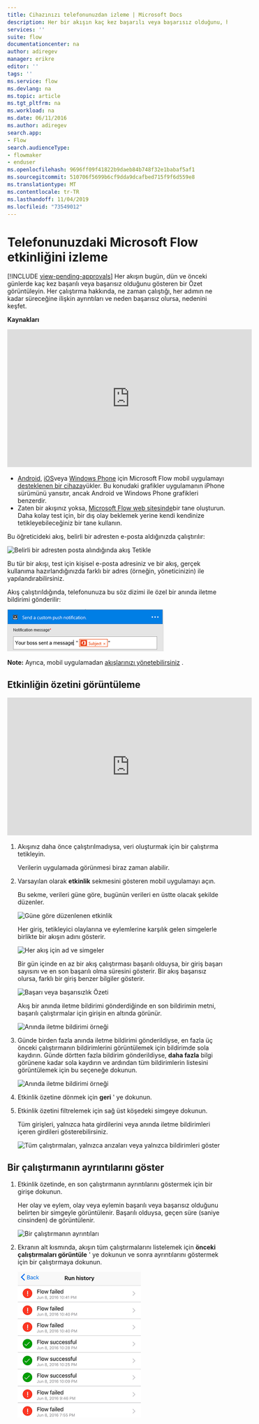 ```yaml
---
title: Cihazınızı telefonunuzdan izleme | Microsoft Docs
description: Her bir akışın kaç kez başarılı veya başarısız olduğunu, her bir çalıştırmanın ne kadar sürdüğünü ve ne kadar sürdüğünü görüntüleyin
services: ''
suite: flow
documentationcenter: na
author: adiregev
manager: erikre
editor: ''
tags: ''
ms.service: flow
ms.devlang: na
ms.topic: article
ms.tgt_pltfrm: na
ms.workload: na
ms.date: 06/11/2016
ms.author: adiregev
search.app:
- Flow
search.audienceType:
- flowmaker
- enduser
ms.openlocfilehash: 9696ff09f41822b9daeb84b748f32e1babaf5af1
ms.sourcegitcommit: 510706f5699b6cf9dda9dcafbed715f9f6d559e8
ms.translationtype: MT
ms.contentlocale: tr-TR
ms.lasthandoff: 11/04/2019
ms.locfileid: "73549012"
---
```

# <a name="monitor-activity-in-microsoft-flow-from-your-phone"></a>Telefonunuzdaki Microsoft Flow etkinliğini izleme
[!INCLUDE [view-pending-approvals](includes/cc-rebrand.md)]
Her akışın bugün, dün ve önceki günlerde kaç kez başarılı veya başarısız olduğunu gösteren bir Özet görüntüleyin. Her çalıştırma hakkında, ne zaman çalıştığı, her adımın ne kadar süreceğine ilişkin ayrıntıları ve neden başarısız olursa, nedenini keşfet.

**Kaynakları**

<iframe width="560" height="315" src="https://www.youtube.com/embed/vZuYZ64K3tI?list=PL8nfc9haGeb55I9wL9QnWyHp3ctU2_ThF" frameborder="0" allowfullscreen></iframe>

* [Android](https://aka.ms/flowmobiledocsandroid), [iOS](https://aka.ms/flowmobiledocsios)veya [Windows Phone](https://aka.ms/flowmobilewindows) için Microsoft Flow mobil uygulamayı [desteklenen bir cihaza](getting-started.md#use-the-mobile-app)yükler. Bu konudaki grafikler uygulamanın iPhone sürümünü yansıtır, ancak Android ve Windows Phone grafikleri benzerdir.
* Zaten bir akışınız yoksa, [Microsoft Flow web sitesinde](https://flow.microsoft.com/)bir tane oluşturun. Daha kolay test için, bir dış olay beklemek yerine kendi kendinize tetikleyebileceğiniz bir tane kullanın.

Bu öğreticideki akış, belirli bir adresten e-posta aldığınızda çalıştırılır:

![Belirli bir adresten posta alındığında akış Tetikle](./media/mobile-monitor-activity/create-trigger.png)

Bu tür bir akışı, test için kişisel e-posta adresiniz ve bir akış, gerçek kullanıma hazırlandığınızda farklı bir adres (örneğin, yöneticinizin) ile yapılandırabilirsiniz.

Akış çalıştırıldığında, telefonunuza bu söz dizimi ile özel bir anında iletme bildirimi gönderilir:

![Anında iletme bildirimi gönder](./media/mobile-monitor-activity/create-event.png)

**Note:** Ayrıca, mobil uygulamadan [akışlarınızı yönetebilirsiniz](mobile-manage-flows.md) .

## <a name="display-a-summary-of-activity"></a>Etkinliğin özetini görüntüleme
<iframe width="560" height="315" src="https://www.youtube.com/embed/nVCGJamOw6s?list=PL8nfc9haGeb55I9wL9QnWyHp3ctU2_ThF" frameborder="0" allowfullscreen></iframe>

1. Akışınız daha önce çalıştırılmadıysa, veri oluşturmak için bir çalıştırma tetikleyin.
   
    Verilerin uygulamada görünmesi biraz zaman alabilir.
2. Varsayılan olarak **etkinlik** sekmesini gösteren mobil uygulamayı açın.
   
    Bu sekme, verileri güne göre, bugünün verileri en üstte olacak şekilde düzenler.
   
    ![Güne göre düzenlenen etkinlik](./media/mobile-monitor-activity/activity-day2.png)
   
    Her giriş, tetikleyici olaylarına ve eylemlerine karşılık gelen simgelerle birlikte bir akışın adını gösterir.
   
    ![Her akış için ad ve simgeler](./media/mobile-monitor-activity/activity-flow-name.png)
   
    Bir gün içinde en az bir akış çalıştırması başarılı olduysa, bir giriş başarı sayısını ve en son başarılı olma süresini gösterir. Bir akış başarısız olursa, farklı bir giriş benzer bilgiler gösterir.
   
    ![Başarı veya başarısızlık Özeti](./media/mobile-monitor-activity/activity-summary.png)
   
    Akış bir anında iletme bildirimi gönderdiğinde en son bildirimin metni, başarılı çalıştırmalar için girişin en altında görünür.
   
    ![Anında iletme bildirimi örneği](./media/mobile-monitor-activity/activity-notification.png)
3. Günde birden fazla anında iletme bildirimi gönderildiyse, en fazla üç önceki çalıştırmanın bildirimlerini görüntülemek için bildirimde sola kaydırın. Günde dörtten fazla bildirim gönderildiyse, **daha fazla** bilgi görünene kadar sola kaydırın ve ardından tüm bildirimlerin listesini görüntülemek için bu seçeneğe dokunun.
   
    ![Anında iletme bildirimi örneği](./media/mobile-monitor-activity/activity-notification-list.png)
4. Etkinlik özetine dönmek için **geri** ' ye dokunun.
5. Etkinlik özetini filtrelemek için sağ üst köşedeki simgeye dokunun.
   
    Tüm girişleri, yalnızca hata girdilerini veya anında iletme bildirimleri içeren girdileri gösterebilirsiniz.
   
    ![Tüm çalıştırmaları, yalnızca arızaları veya yalnızca bildirimleri göster](./media/mobile-monitor-activity/activity-filter.png)

## <a name="show-details-of-a-run"></a>Bir çalıştırmanın ayrıntılarını göster
1. Etkinlik özetinde, en son çalıştırmanın ayrıntılarını göstermek için bir girişe dokunun.
   
     Her olay ve eylem, olay veya eylemin başarılı veya başarısız olduğunu belirten bir simgeyle görüntülenir. Başarılı olduysa, geçen süre (saniye cinsinden) de görüntülenir.
   
    ![Bir çalıştırmanın ayrıntıları](./media/mobile-monitor-activity/activity-icons.png)
2. Ekranın alt kısmında, akışın tüm çalıştırmalarını listelemek için **önceki çalıştırmaları görüntüle** ' ye dokunun ve sonra ayrıntılarını göstermek için bir çalıştırmaya dokunun.
   
    ![Başarı/başarısızlık geçmişi](./media/mobile-monitor-activity/history-mixed.png)

